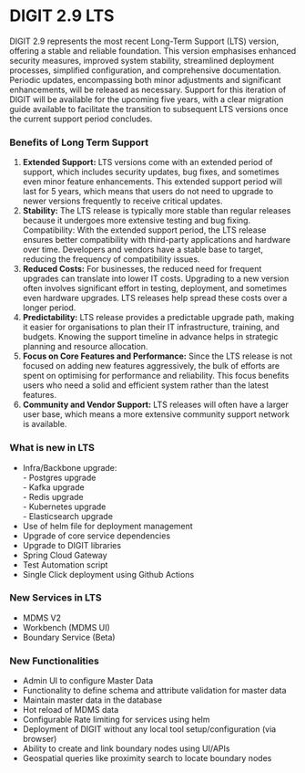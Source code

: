 # DIGIT 2.9 LTS

DIGIT 2.9 represents the most recent Long-Term Support (LTS) version, offering a stable and reliable foundation. This version emphasises enhanced security measures, improved system stability, streamlined deployment processes, simplified configuration, and comprehensive documentation. Periodic updates, encompassing both minor adjustments and significant enhancements, will be released as necessary. Support for this iteration of DIGIT will be available for the upcoming five years, with a clear migration guide available to facilitate the transition to subsequent LTS versions once the current support period concludes.

### Benefits of Long Term Support

1. **Extended Support:** LTS versions come with an extended period of support, which includes security updates, bug fixes, and sometimes even minor feature enhancements. This extended support period will last for 5 years, which means that users do not need to upgrade to newer versions frequently to receive critical updates.
2. **Stability:** The LTS release is typically more stable than regular releases because it undergoes more extensive testing and bug fixing. Compatibility: With the extended support period, the LTS release ensures better compatibility with third-party applications and hardware over time. Developers and vendors have a stable base to target, reducing the frequency of compatibility issues.
3. **Reduced Costs:** For businesses, the reduced need for frequent upgrades can translate into lower IT costs. Upgrading to a new version often involves significant effort in testing, deployment, and sometimes even hardware upgrades. LTS releases help spread these costs over a longer period.
4. **Predictability:** LTS release provides a predictable upgrade path, making it easier for organisations to plan their IT infrastructure, training, and budgets. Knowing the support timeline in advance helps in strategic planning and resource allocation.
5. **Focus on Core Features and Performance:** Since the LTS release is not focused on adding new features aggressively, the bulk of efforts are spent on optimising for performance and reliability. This focus benefits users who need a solid and efficient system rather than the latest features.
6. **Community and Vendor Support:** LTS releases will often have a larger user base, which means a more extensive community support network is available.

### What is new in LTS

* Infra/Backbone upgrade:\
  &#x20;\- Postgres upgrade   \
  &#x20;\- Kafka upgrade\
  &#x20;\- Redis upgrade\
  &#x20;\- Kubernetes upgrade\
  &#x20;\- Elasticsearch upgrade
* Use of helm file for deployment management
* Upgrade of core service dependencies
* Upgrade to DIGIT libraries
* Spring Cloud Gateway
* Test Automation script
* Single Click deployment using Github Actions

### New Services in LTS

* MDMS V2
* Workbench (MDMS UI)
* Boundary Service (Beta)

### New Functionalities

* Admin UI to configure Master Data
* Functionality to define schema and attribute validation for master data
* Maintain master data in the database&#x20;
* Hot reload of MDMS data&#x20;
* Configurable Rate limiting for services using helm&#x20;
* Deployment of DIGIT without any local tool setup/configuration (via browser)
* Ability to create and link boundary nodes using UI/APIs
* Geospatial queries like proximity search to locate boundary nodes

